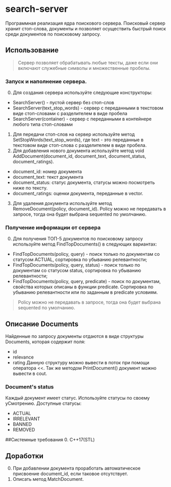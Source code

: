 # search-server
Программная реализация ядра поискового сервера.
Поисковый сервер хранит стоп-слова, документы и позволяет осуществить быстрый поиск среди документов по поисковому запросу.

## Использование
> Сервер позволяет обрабатывать любые тексты, даже если они включают служебные символы и множественные пробелы.
### Запуск и наполнение сервера.
0. Для создания сервера используйте следующие конструкторы:
+ SearchServer() - пустой сервер без стоп-слов
+ SearchServer(text_stop_words) - сервер с переданными в текстовом виде стоп-словами с разделителем в виде пробела
+ SearchServer(container) - сервер с переданными в контейнере любого типа стоп-словами
1. Для передачи стоп-слов на сервер используйте метод SetStopWords(text_stop_words), где text - это переданные в текстовом виде стоп-слова с разделителем в виде пробела.
2. Для добавления нового документа используйте метод void AddDocument(document_id, document_text, document_status, document_ratings).
+ document_id: номер документа
+ document_text: текст документа
+ document_status: статус документа, статусы можно посмотреть ниже по тексту.
+ document_ratings: оценки документа, переданные в vector<int>.
3. Для удаления документа используйте метод RemoveDocument(policy, document_id). Policy можно не передавать в запросе, тогда она будет выбрана sequented по умолчанию.
### Получение информации от сервера
0. Для получения ТОП-5 документов по поисковому запросу используйте метод FindTopDocuments() в следующих вариантах:
+ FindTopDocuments(policy, query) - поиск только по документам со статусом ACTUAL, сортировка по убыванию релевантности;
+ FindTopDocuments(policy, query, status) - поиск только по документам со статусом status, сортировка по убыванию релевантности;
+ FindTopDocuments(policy, query, predicate) - поиск по документам, свойства которых описаны в функции predicate. Сортировка по убыванию релевантности или по заданным в predicate условиям.
> Policy можно не передавать в запросе, тогда она будет выбрана sequented по умолчанию.
  
## Описание Documents
Найденные по запросу документы отдаются в виде структуры Documents, которая содержит поля:
  + id
  + relevance
  + rating
Данную структуру можно вывести в поток при помощи оператора <<. Так же методом PrintDocument() документ можно вывести в cout.  
### Document's status
  Каждый документ имеет статус. Используйте статусы по своему уСмотрению. Доступные статусы:
  + ACTUAL
  + IRRELEVANT
  + BANNED
  + REMOVED
  
##Системные требования
0. С++17(STL)

## Доработки
0. При добавлении документа проработать автоматическое присвоение document_id, если таковое отсутствует.
1. Описать метод MatchDocument.
